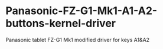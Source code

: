 # Panasonic-FZ-G1-Mk1-A1-A2-buttons-kernel-driver
Panasonic tablet  FZ-G1 Mk1 modified driver for keys A1&amp;A2
